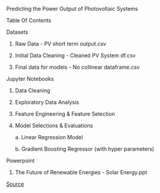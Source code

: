 Predicting the Power Output of Photovoltaic Systems

Table Of Contents

Datasets

1. Raw Data - PV short term output.csv

2. Initial Data Cleaning - Cleaned PV System df.csv

3. Final data for models - No collinear dataframe.csv

Jupyter Notebooks

1. Data Cleaning

2. Exploratory Data Analysis

3. Feature Engineering & Feature Selection

4. Model Selections & Evaluations

   a. Linear Regression Model
   
   b. Gradient Boosting Regressor (with hyper parameters)

Powerpoint

1. The Future of Renewable Energies - Solar Energy.ppt


[Source](https://moloonaila.medium.com/forecasting-the-power-output-of-pv-systems-using-an-ml-algorithm-5fbd2fabc66a)

